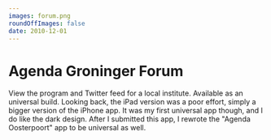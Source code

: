 ```yaml
---
images: forum.png
roundOffImages: false
date: 2010-12-01
---
```


#  Agenda Groninger Forum
View the program and Twitter feed for a local institute. Available as an universal build. Looking back, the iPad version was a poor effort, simply a bigger version of the iPhone app. It was my first universal app though, and I do like the dark design. After I submitted this app, I rewrote the "Agenda Oosterpoort" app to be universal as well.
